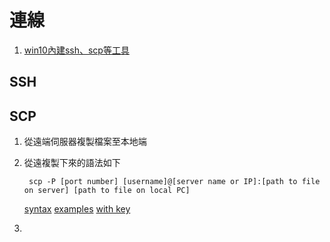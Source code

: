 # 連線
1. [win10內建ssh、scp等工具](https://docs.microsoft.com/zh-tw/windows-hardware/manufacture/desktop/factoryos/connect-using-ssh?view=windows-11)
## SSH

## SCP
1. 從遠端伺服器複製檔案至本地端
2. 從遠複製下來的語法如下

        scp -P [port number] [username]@[server name or IP]:[path to file on server] [path to file on local PC]
    [syntax](https://www.rosehosting.com/blog/how-to-download-a-file-from-a-server-to-your-desktop-using-ssh/#Step-2-Create-the-SCP-Command)
    [examples](http://note.drx.tw/2008/03/ubuntuscp-part1.html)
    [with key](https://www.techrepublic.com/article/how-to-use-secure-copy-with-ssh-key-authentication/)

<!-- TODO 語法應該推廣為source and destination，並且定義位址格式可能為遠端與local格式，另外描述-i -->
3. 